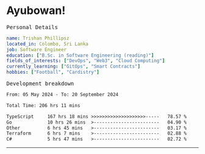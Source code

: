 # Ayubowan!

<samp>Personal Details</samp>

```yaml
name: Trishan Phillipsz
located_in: Colombo, Sri Lanka
job: Software Engineer
education: ["B.Sc. in Software Engineering (reading)"]
fields_of_interests: ["DevOps", "Web3", "Cloud Computing"]
currently_learning: ["GitOps", "Smart Contracts"]
hobbies: ["Football", "Cardistry"]
```

<samp>Development breakdown</samp>

<!--START_SECTION:waka-->

```txt
From: 05 May 2024 - To: 20 September 2024

Total Time: 206 hrs 11 mins

TypeScript     167 hrs 18 mins >>>>>>>>>>>>>>>>>>>>-----   78.57 %
Go             10 hrs 26 mins  >------------------------   04.90 %
Other          6 hrs 45 mins   >------------------------   03.17 %
Terraform      6 hrs 7 mins    >------------------------   02.88 %
C#             5 hrs 47 mins   >------------------------   02.72 %
```

<!--END_SECTION:waka-->

---

